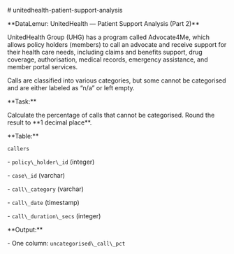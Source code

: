 \# unitedhealth-patient-support-analysis



\*\*DataLemur: UnitedHealth — Patient Support Analysis (Part 2)\*\*



UnitedHealth Group (UHG) has a program called Advocate4Me, which allows policy holders (members) to call an advocate and receive support for their health care needs, including claims and benefits support, drug coverage, authorisation, medical records, emergency assistance, and member portal services.



Calls are classified into various categories, but some cannot be categorised and are either labeled as “n/a” or left empty.



\*\*Task:\*\*  

Calculate the percentage of calls that cannot be categorised. Round the result to \*\*1 decimal place\*\*.



\*\*Table:\*\*



`callers`  

\- `policy\_holder\_id` (integer)  

\- `case\_id` (varchar)  

\- `call\_category` (varchar)  

\- `call\_date` (timestamp)  

\- `call\_duration\_secs` (integer)  



\*\*Output:\*\*  

\- One column: `uncategorised\_call\_pct`




